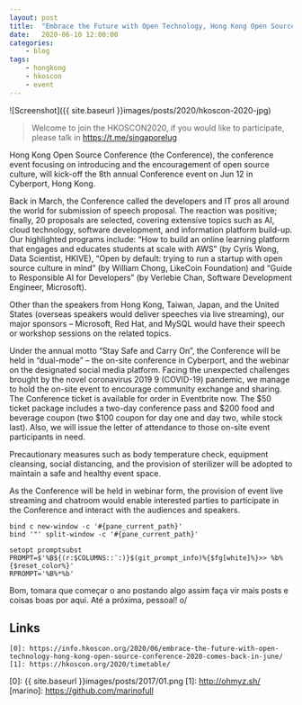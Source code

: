 ```yaml
---
layout: post
title:	"Embrace the Future with Open Technology, Hong Kong Open Source Conference 2020 Comes Back in June"
date:	2020-06-10 12:00:00
categories:
    - blog
tags:
    - hongkong
    - hkoscon
    - event
---
```


![Screenshot]({{ site.baseurl }}images/posts/2020/hkoscon-2020-jpg)

> Welcome to join the HKOSCON2020, if you would like to participate, please talk in https://t.me/singaporelug

Hong Kong Open Source Conference (the Conference), the conference event focusing on introducing and the encouragement of open source culture, will kick-off the 8th annual Conference event on Jun 12 in Cyberport, Hong Kong.

Back in March, the Conference called the developers and IT pros all around the world for submission of speech proposal. The reaction was positive; finally, 20 proposals are selected, covering extensive topics such as AI, cloud technology, software development, and information platform build-up. Our highlighted programs include: “How to build an online learning platform that engages and educates students at scale with AWS” (by Cyris Wong, Data Scientist, HKIVE), “Open by default: trying to run a startup with open source culture in mind” (by William Chong, LikeCoin Foundation) and “Guide to Responsible AI for Developers” (by Verlebie Chan, Software Development Engineer, Microsoft).

Other than the speakers from Hong Kong, Taiwan, Japan, and the United States (overseas speakers would deliver speeches via live streaming), our major sponsors – Microsoft, Red Hat, and MySQL would have their speech or workshop sessions on the related topics.

Under the annual motto “Stay Safe and Carry On”, the Conference will be held in “dual-mode” – the on-site conference in Cyberport, and the webinar on the designated social media platform. Facing the unexpected challenges brought by the novel coronavirus 2019 9 (COVID-19) pandemic, we manage to hold the on-site event to encourage community exchange and sharing. The Conference ticket is available for order in Eventbrite now. The $50 ticket package includes a two-day conference pass and $200 food and beverage coupon (two $100 coupon for day one and day two, while stock last). Also, we will issue the letter of attendance to those on-site event participants in need.

Precautionary measures such as body temperature check, equipment cleansing, social distancing, and the provision of sterilizer will be adopted to maintain a safe and healthy event space.

As the Conference will be held in webinar form, the provision of event live streaming and chatroom would enable interested parties to participate in the Conference and interact with the audiences and speakers.

~~~
bind c new-window -c '#{pane_current_path}'
bind '"' split-window -c '#{pane_current_path}'
~~~

~~~
setopt promptsubst
PROMPT=$'%B${(r:$COLUMNS::¨:)}$(git_prompt_info)%{$fg[white]%}>> %b%{$reset_color%}'
RPROMPT='%B%*%b'

~~~

Bom, tomara que começar o ano postando algo assim faça vir mais posts e coisas boas por aqui. Até a próxima, pessoal! o/

## Links

~~~
[0]: https://info.hkoscon.org/2020/06/embrace-the-future-with-open-technology-hong-kong-open-source-conference-2020-comes-back-in-june/
[1]: https://hkoscon.org/2020/timetable/
~~~

[0]: {{ site.baseurl }}images/posts/2017/01.png
[1]: http://ohmyz.sh/
[marino]: https://github.com/marinofull
